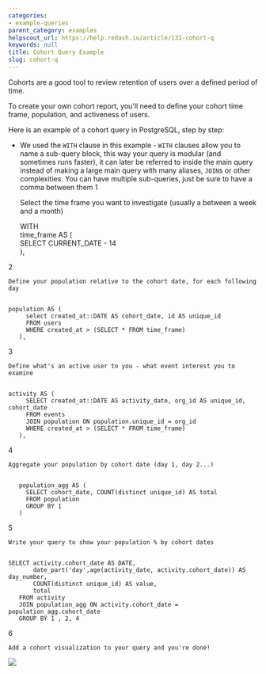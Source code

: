 ```yaml
---
categories:
- example-queries
parent_category: examples
helpscout_url: https://help.redash.io/article/132-cohort-q
keywords: null
title: Cohort Query Example
slug: cohort-q
---
```

Cohorts are a good tool to review retention of users over a defined period of
time.

To create your own cohort report, you'll need to define your cohort time
frame, population, and activeness of users.

Here is an example of a cohort query in PostgreSQL, step by step:

* We used the `WITH` clause in this example - `WITH` clauses allow you to name a sub-query block, this way your query is modular (and sometimes runs faster), it can later be referred to inside the main query instead of making a large main query with many aliases, `JOIN`s or other complexities. You can have multiple sub-queries, just be sure to have a comma between them
1

    Select the time frame you want to investigate (usually a between a week and a month)  

    
    
    WITH    
    time_frame AS (    
    SELECT CURRENT_DATE - 14   
    ),
    

2

    Define your population relative to the cohort date, for each following day 
    
    
    population AS (
         select created_at::DATE AS cohort_date, id AS unique_id
         FROM users
         WHERE created_at > (SELECT * FROM time_frame)
       ),
    

3

    Define what's an active user to you - what event interest you to examine 
    
    
    activity AS (
         SELECT created_at::DATE AS activity_date, org_id AS unique_id, cohort_date
         FROM events
         JOIN population ON population.unique_id = org_id
         WHERE created_at > (SELECT * FROM time_frame)
       ),
    

4

    Aggregate your population by cohort date (day 1, day 2...) 
    
    
       population_agg AS (
         SELECT cohort_date, COUNT(distinct unique_id) AS total
         FROM population
         GROUP BY 1
       )
    

5

    Write your query to show your population % by cohort dates 
    
    
    SELECT activity.cohort_date AS DATE,
           date_part('day',age(activity_date, activity.cohort_date)) AS day_number,
           COUNT(distinct unique_id) AS value,
           total
       FROM activity
       JOIN population_agg ON activity.cohort_date = population_agg.cohort_date
       GROUP BY 1 , 2, 4
    

6

    Add a cohort visualization to your query and you're done!
![](https://redash.io/help/assets/visualization_examples/cohort.png)

